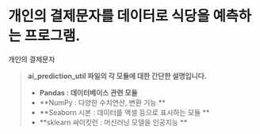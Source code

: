 # 개인의 결제문자를 데이터로 식당을 예측하는 프로그램.
개인의 결제문자
> **ai_prediction_util 파일의 각 모듈에 대한 간단한 설명입니다.**
> * **Pandas : 데이터베이스 관련 모듈**
> * **NumPy : 다양한 수치연산, 변환 기능 ** 
> * **Seaborn 시본 : 데이터를 액셀 등으로 표시하는 모듈 **
> * **sklearn 싸이킷런 : 머신러닝 모델을 인공지능 **
